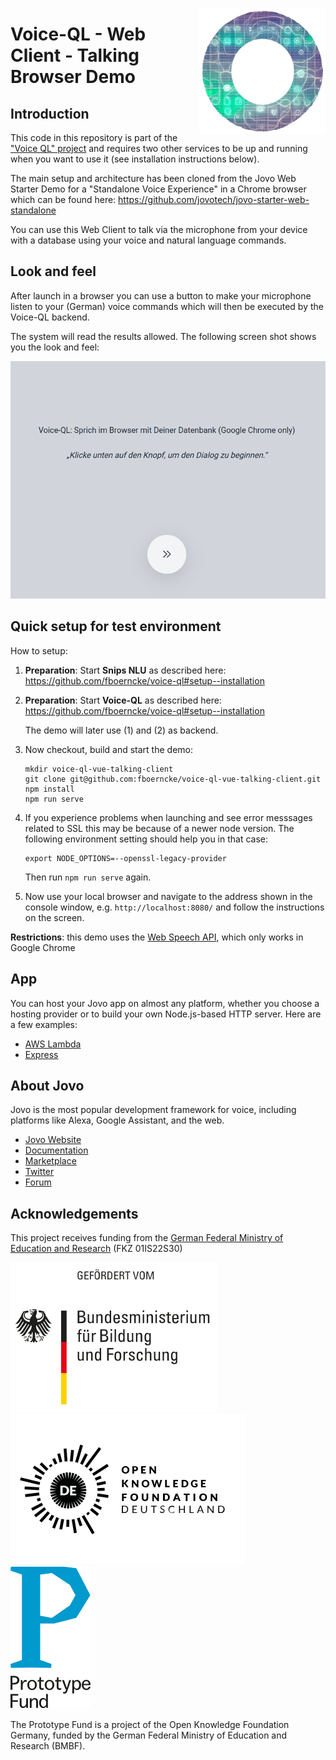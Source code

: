 <a href= "https://prototypefund.de/project/voice-ql-datentabellen-mit-gesprochener-sprache-barrierefrei-erkunden/"><img src="./resources/assets/voice-ql-ring.png" width="40%" height="40%" align="right"></a>

# Voice-QL - Web Client - Talking Browser Demo

## Introduction

This code in this repository is part of the ["Voice QL" project](https://github.com/fboerncke/voice-ql) and requires two other services to be up and running when you want to use it (see installation instructions below).

The main setup and architecture has been cloned from the Jovo Web Starter Demo for a "Standalone Voice Experience" in a Chrome browser which can be found here: https://github.com/jovotech/jovo-starter-web-standalone

You can use this Web Client to talk via the microphone from your device with a database using your voice and natural language commands.

## Look and feel

After launch in a browser you can use a button to make your microphone listen to your (German) voice commands which will then be executed by the Voice-QL backend.

The system will read the results allowed. The following screen shot shows you the look and feel:

[![Chatbot](./resources/screenshot-web-client.png)](https://www.bmbf.de/)

## Quick setup for test environment

How to setup:

1. **Preparation**: Start **Snips NLU** as described here: https://github.com/fboerncke/voice-ql#setup--installation

2. **Preparation**: Start **Voice-QL** as described here: https://github.com/fboerncke/voice-ql#setup--installation

   The demo will later use (1) and (2) as backend.

3. Now checkout, build and start the demo:

   ```
   mkdir voice-ql-vue-talking-client
   git clone git@github.com:fboerncke/voice-ql-vue-talking-client.git
   npm install
   npm run serve
   ```

4. If you experience problems when launching and see error messsages related to SSL this may be because of a newer node version. The following environment setting should help you in that case:

   ```
   export NODE_OPTIONS=--openssl-legacy-provider
   ```

   Then run `npm run serve` again.

5. Now use your local browser and navigate to the address shown in the console window, e.g. `http://localhost:8080/` and follow the instructions on the screen.

<b>Restrictions</b>: this demo uses the [Web Speech API](https://wicg.github.io/speech-api/), which only works in Google Chrome

## App

You can host your Jovo app on almost any platform, whether you choose a hosting provider or to build your own Node.js-based HTTP server. Here are a few examples:

- [AWS Lambda](https://www.jovo.tech/marketplace/server-lambda)
- [Express](https://www.jovo.tech/marketplace/server-express)

## About Jovo

Jovo is the most popular development framework for voice, including platforms like Alexa, Google Assistant, and the web.

- [Jovo Website](https://jovo.tech/)
- [Documentation](https://jovo.tech/docs/)
- [Marketplace](https://www.jovo.tech/marketplace/)
- [Twitter](https://twitter.com/jovotech/)
- [Forum](https://community.jovo.tech/)

## Acknowledgements

This project receives funding from the [German Federal Ministry of Education and Research](https://www.bmbf.de/) (FKZ 01IS22S30)

[![Logo Bundesministerium für Bildung und Forschung](./resources/assets/logo-bmbf.svg)](https://www.bmbf.de/)
&nbsp; &nbsp;
[![Logo Open Knowledge Foundation](./resources/assets/logo-okfn.svg)](https://okfn.de)
&nbsp; &nbsp;
[![Logo Prototype Fund](./resources/assets/PrototypeFund_Logo_smallest.svg)](https://prototypefund.de/)

The Prototype Fund is a project of the Open Knowledge Foundation Germany, funded by the German Federal Ministry of Education and Research (BMBF).
